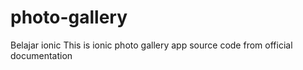 # photo-gallery
Belajar ionic
This is ionic photo gallery app source code from official documentation
